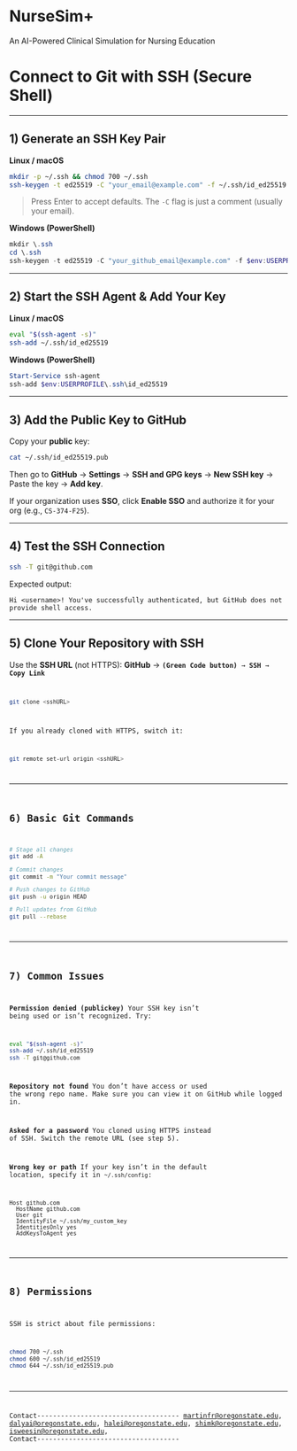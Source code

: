 # NurseSim+
 An AI-Powered Clinical Simulation for Nursing Education

 # Connect to Git with SSH (Secure Shell)

---

## 1) Generate an SSH Key Pair

**Linux / macOS**

```bash
mkdir -p ~/.ssh && chmod 700 ~/.ssh
ssh-keygen -t ed25519 -C "your_email@example.com" -f ~/.ssh/id_ed25519
```

> Press Enter to accept defaults. The `-C` flag is just a comment (usually your email).

**Windows (PowerShell)**

```powershell
mkdir \.ssh
cd \.ssh
ssh-keygen -t ed25519 -C "your_github_email@example.com" -f $env:USERPROFILE\.ssh\id_ed25519
```

---

## 2) Start the SSH Agent & Add Your Key

**Linux / macOS**

```bash
eval "$(ssh-agent -s)"
ssh-add ~/.ssh/id_ed25519
```

**Windows (PowerShell)**

```powershell
Start-Service ssh-agent
ssh-add $env:USERPROFILE\.ssh\id_ed25519
```

---

## 3) Add the Public Key to GitHub

Copy your **public** key:

```bash
cat ~/.ssh/id_ed25519.pub
```

Then go to **GitHub** → **Settings** → **SSH and GPG keys** → **New SSH key** → Paste the key → **Add key**.

If your organization uses **SSO**, click **Enable SSO** and authorize it for your org (e.g., `CS-374-F25`).

---

## 4) Test the SSH Connection

```bash
ssh -T git@github.com
```

Expected output:

```
Hi <username>! You've successfully authenticated, but GitHub does not provide shell access.
```

---

## 5) Clone Your Repository with SSH

Use the **SSH URL** (not HTTPS): **GitHub** → **<Code>(Green Code button)** → **SSH** → **Copy Link**

```bash
git clone <sshURL>
```

If you already cloned with HTTPS, switch it:

```bash
git remote set-url origin <sshURL>
```

---

## 6) Basic Git Commands

```bash
# Stage all changes
git add -A

# Commit changes
git commit -m "Your commit message"

# Push changes to GitHub
git push -u origin HEAD

# Pull updates from GitHub
git pull --rebase
```

---

## 7) Common Issues

**Permission denied (publickey)**
Your SSH key isn’t being used or isn’t recognized. Try:

```bash
eval "$(ssh-agent -s)"
ssh-add ~/.ssh/id_ed25519
ssh -T git@github.com
```

**Repository not found**
You don’t have access or used the wrong repo name. Make sure you can view it on GitHub while logged in.

**Asked for a password**
You cloned using HTTPS instead of SSH. Switch the remote URL (see step 5).

**Wrong key or path**
If your key isn’t in the default location, specify it in `~/.ssh/config`:

```
Host github.com
  HostName github.com
  User git
  IdentityFile ~/.ssh/my_custom_key
  IdentitiesOnly yes
  AddKeysToAgent yes
```

---

## 8) Permissions

SSH is strict about file permissions:

```bash
chmod 700 ~/.ssh
chmod 600 ~/.ssh/id_ed25519
chmod 644 ~/.ssh/id_ed25519.pub
```

---


Contact------------------------------------
martinfr@oregonstate.edu, 
dalyai@oregonstate.edu, 
halei@oregonstate.edu, 
shimk@oregonstate.edu, 
isweesin@oregonstate.edu,
Contact------------------------------------
